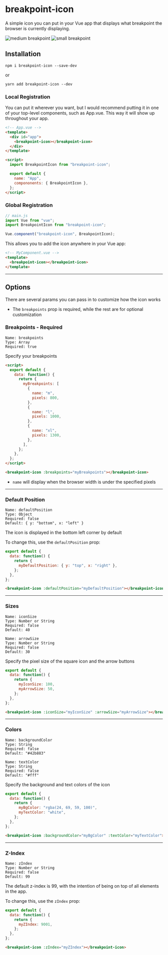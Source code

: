 # breakpoint-icon

A simple icon you can put in your Vue app that displays what breakpoint the browser is currently displaying.

![medium breakpoint](/public/medium.png)
![small breakpoint](/public/small.png)

## Installation

```
npm i breakpoint-icon --save-dev
```

or

```
yarn add breakpoint-icon --dev
```

### Local Registration

You can put it wherever you want, but I would recommend putting it
in one of your top-level components, such as App.vue. This way it will
show up throughout your app.

```html
<!-- App.vue -->
<template>
  <div id="app">
    <breakpoint-icon></breakpoint-icon>
  </div>
</template>

<script>
  import BreakpointIcon from "breakpoint-icon";

  export default {
    name: "App",
    compononents: { BreakpointIcon },
  };
</script>
```

### Global Registration

```javascript
// main.js
import Vue from "vue";
import BreakpointIcon from "breakpoint-icon";

Vue.component("breakpoint-icon", BreakpointIcon);
```

This allows you to add the icon anywhere in your Vue app:

```html
<!-- MyComponent.vue -->
<template>
  <breakpoint-icon></breakpoint-icon>
</template>
```

---

## Options

There are several params you can pass in to customize how the icon works

- The `breakpoints` prop is required, while the rest are for optional customization

### **Breakpoints - Required**

```
Name: breakpoints
Type: Array
Required: true
```

Specify your breakpoints

```html
<script>
  export default {
    data: function() {
      return {
        myBreakpoints: [
          {
            name: "m",
            pixels: 800,
          },
          {
            name: "l",
            pixels: 1000,
          },
          {
            name: "xl",
            pixels: 1300,
          },
        ],
      };
    },
  };
</script>
```

```html
<breakpoint-icon :breakpoints="myBreakpoints"></breakpoint-icon>
```

- `name` will display when the browser width is under the specified pixels

---

### Default Position

```
Name: defaultPosition
Type: Object
Required: false
Default: { y: "bottom", x: "left" }
```

The icon is displayed in the bottom left corner by default

To change this, use the `defaultPosition` prop:

```javascript
export default {
  data: function() {
    return {
      myDefaultPosition: { y: "top", x: "right" },
    };
  },
};
```

```html
<breakpoint-icon :defaultPosition="myDefaultPosition"></breakpoint-icon>
```

---

### Sizes

```
Name: iconSize
Type: Number or String
Required: false
Default: 40
```

```
Name: arrowSize
Type: Number or String
Required: false
Default: 30
```

Specify the pixel size of the square icon and the arrow buttons

```javascript
export default {
  data: function() {
    return {
      myIconSize: 100,
      myArrowSize: 50,
    };
  },
};
```

```html
<breakpoint-icon :iconSize="myIconSize" :arrowSize="myArrowSize"></breakpoint-icon>
```

---

### Colors

```
Name: backgroundColor
Type: String
Required: false
Default: "#42b883"
```

```
Name: textColor
Type: String
Required: false
Default: "#fff"
```

Specify the background and text colors of the icon

```javascript
export default {
  data: function() {
    return {
      myBgColor: "rgba(24, 69, 59, 100)",
      myTextColor: "white",
    };
  },
};
```

```html
<breakpoint-icon :backgroundColor="myBgColor" :textColor="myTextColor"></breakpoint-icon>
```

---

### Z-Index

```
Name: zIndex
Type: Number or String
Required: false
Default: 99
```

The default z-index is 99, with the intention of being on top of all elements in the app.

To change this, use the `zIndex` prop:

```javascript
export default {
  data: function() {
    return {
      myZIndex: 9001,
    };
  },
};
```

```html
<breakpoint-icon :zIndex="myZIndex"></breakpoint-icon>
```
